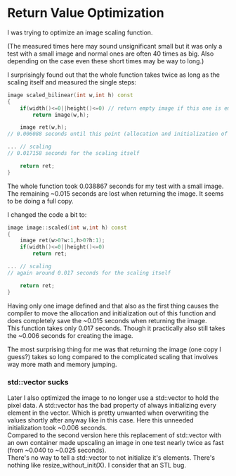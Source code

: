 # Return Value Optimization

I was trying to optimize an image scaling function.

(The measured times here may sound unsignificant small but it was only a test with a small image and normal ones are often
40 times as big. Also depending on the case even these short times may be way to long.)

I surprisingly found out that the whole function takes twice as long as the scaling itself and measured the single steps:
```C++
image scaled_bilinear(int w,int h) const
{
    if(width()<=0||height()<=0) // return empty image if this one is empty
        return image(w,h);

    image ret(w,h);
// 0.006088 seconds until this point (allocation and initialization of the image)

... // scaling
// 0.017158 seconds for the scaling itself

    return ret;
}
```
The whole function took 0.038867 seconds for my test with a small image.  
The remaining ~0.015 seconds are lost when returning the image. It seems to be doing a full copy.

I changed the code a bit to:
```C++
image image::scaled(int w,int h) const
{
    image ret(w>0?w:1,h>0?h:1);
    if(width()<=0||height()<=0)
        return ret;

... // scaling
// again around 0.017 seconds for the scaling itself

    return ret;
}
```
Having only one image defined and that also as the first thing causes the compiler to move the allocation and initialization
out of this function and does completely save the ~0.015 seconds when returning the image.  
This function takes only 0.017 seconds. Though it practically also still takes the ~0.006 seconds for creating the image.

The most surprising thing for me was that returning the image (one copy I guess?) takes so long compared to the
complicated scaling that involves way more math and memory jumping.

### std::vector sucks

Later I also optimized the image to no longer use a std::vector to hold the pixel data. A std::vector has the bad property of
always initializing every element in the vector. Which is pretty unwanted when overwriting the values shortly after anyway
like in this case. Here this unneeded initialization took ~0.006 seconds.  
Compared to the second version here this replacement of std::vector with an own container made upscaling an image in one test
nearly twice as fast (from ~0.040 to ~0.025 seconds).  
There's no way to tell a std::vector to not initialize it's elements. There's nothing like resize_without_init(X). I consider
that an STL bug.
